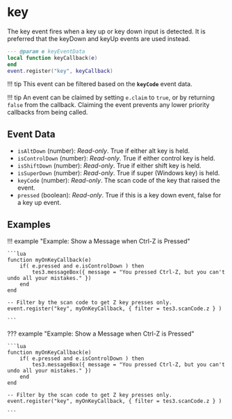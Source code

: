 # key

The key event fires when a key up or key down input is detected. It is preferred that the keyDown and keyUp events are used instead.

```lua
--- @param e keyEventData
local function keyCallback(e)
end
event.register("key", keyCallback)
```

!!! tip
	This event can be filtered based on the **`keyCode`** event data.

!!! tip
	An event can be claimed by setting `e.claim` to `true`, or by returning `false` from the callback. Claiming the event prevents any lower priority callbacks from being called.

## Event Data

* `isAltDown` (number): *Read-only*. True if either alt key is held.
* `isControlDown` (number): *Read-only*. True if either control key is held.
* `isShiftDown` (number): *Read-only*. True if either shift key is held.
* `isSuperDown` (number): *Read-only*. True if super (Windows key) is held.
* `keyCode` (number): *Read-only*. The scan code of the key that raised the event.
* `pressed` (boolean): *Read-only*. True if this is a key down event, false for a key up event.

## Examples

!!! example "Example: Show a Message when Ctrl-Z is Pressed"

	```lua
	function myOnKeyCallback(e)
	    if( e.pressed and e.isControlDown ) then
	        tes3.messageBox({ message = "You pressed Ctrl-Z, but you can't undo all your mistakes." })
	    end
	end
	
	-- Filter by the scan code to get Z key presses only.
	event.register("key", myOnKeyCallback, { filter = tes3.scanCode.z } )

	```

??? example "Example: Show a Message when Ctrl-Z is Pressed"

	```lua
	function myOnKeyCallback(e)
	    if( e.pressed and e.isControlDown ) then
	        tes3.messageBox({ message = "You pressed Ctrl-Z, but you can't undo all your mistakes." })
	    end
	end
	
	-- Filter by the scan code to get Z key presses only.
	event.register("key", myOnKeyCallback, { filter = tes3.scanCode.z } )

	```

